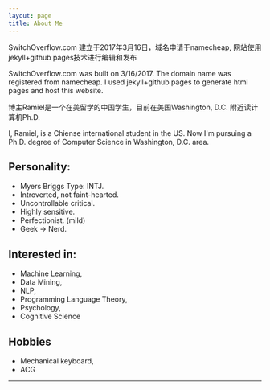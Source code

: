 ```yaml
---
layout: page
title: About Me
---
```


<p class="message">
  SwitchOverflow.com 建立于2017年3月16日，域名申请于namecheap, 网站使用jekyll+github pages技术进行编辑和发布
  
  SwitchOverflow.com was built on 3/16/2017. The domain name was registered from namecheap. I used jekyll+github pages to generate html pages and host this website.
</p>

博主Ramiel是一个在美留学的中国学生，目前在美国Washington, D.C. 附近读计算机Ph.D. 

I, Ramiel, is a Chiense international student in the US. Now I'm pursuing a Ph.D. degree of Computer Science in Washington, D.C. area.

## Personality: 

- Myers Briggs Type: INTJ.
- Introverted, not faint-hearted.
- Uncontrollable critical.
- Highly sensitive.
- Perfectionist. (mild) 
- Geek → Nerd.

## Interested in:

- Machine Learning,
- Data Mining,
- NLP,
- Programming Language Theory,
- Psychology, 
- Cognitive Science

## Hobbies

- Mechanical keyboard,
- ACG

***


